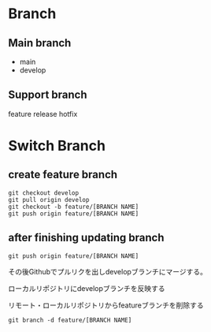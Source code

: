# Branch
## Main branch
- main
- develop

## Support branch
feature
release
hotfix


# Switch Branch
## create feature branch
```
git checkout develop
git pull origin develop
git checkout -b feature/[BRANCH NAME]
git push origin feature/[BRANCH NAME]
```

## after finishing updating branch
```
git push origin feature/[BRANCH NAME]
```

その後Githubでプルリクを出しdevelopブランチにマージする。

ローカルリポジトリにdevelopブランチを反映する

リモート・ローカルリポジトリからfeatureブランチを削除する

```
git branch -d feature/[BRANCH NAME]
```
